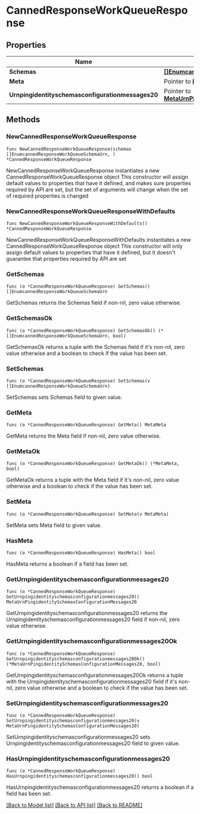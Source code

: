 # CannedResponseWorkQueueResponse

## Properties

Name | Type | Description | Notes
------------ | ------------- | ------------- | -------------
**Schemas** | [**[]EnumcannedResponseWorkQueueSchemaUrn**](EnumcannedResponseWorkQueueSchemaUrn.md) |  | 
**Meta** | Pointer to [**MetaMeta**](MetaMeta.md) |  | [optional] 
**Urnpingidentityschemasconfigurationmessages20** | Pointer to [**MetaUrnPingidentitySchemasConfigurationMessages20**](MetaUrnPingidentitySchemasConfigurationMessages20.md) |  | [optional] 

## Methods

### NewCannedResponseWorkQueueResponse

`func NewCannedResponseWorkQueueResponse(schemas []EnumcannedResponseWorkQueueSchemaUrn, ) *CannedResponseWorkQueueResponse`

NewCannedResponseWorkQueueResponse instantiates a new CannedResponseWorkQueueResponse object
This constructor will assign default values to properties that have it defined,
and makes sure properties required by API are set, but the set of arguments
will change when the set of required properties is changed

### NewCannedResponseWorkQueueResponseWithDefaults

`func NewCannedResponseWorkQueueResponseWithDefaults() *CannedResponseWorkQueueResponse`

NewCannedResponseWorkQueueResponseWithDefaults instantiates a new CannedResponseWorkQueueResponse object
This constructor will only assign default values to properties that have it defined,
but it doesn't guarantee that properties required by API are set

### GetSchemas

`func (o *CannedResponseWorkQueueResponse) GetSchemas() []EnumcannedResponseWorkQueueSchemaUrn`

GetSchemas returns the Schemas field if non-nil, zero value otherwise.

### GetSchemasOk

`func (o *CannedResponseWorkQueueResponse) GetSchemasOk() (*[]EnumcannedResponseWorkQueueSchemaUrn, bool)`

GetSchemasOk returns a tuple with the Schemas field if it's non-nil, zero value otherwise
and a boolean to check if the value has been set.

### SetSchemas

`func (o *CannedResponseWorkQueueResponse) SetSchemas(v []EnumcannedResponseWorkQueueSchemaUrn)`

SetSchemas sets Schemas field to given value.


### GetMeta

`func (o *CannedResponseWorkQueueResponse) GetMeta() MetaMeta`

GetMeta returns the Meta field if non-nil, zero value otherwise.

### GetMetaOk

`func (o *CannedResponseWorkQueueResponse) GetMetaOk() (*MetaMeta, bool)`

GetMetaOk returns a tuple with the Meta field if it's non-nil, zero value otherwise
and a boolean to check if the value has been set.

### SetMeta

`func (o *CannedResponseWorkQueueResponse) SetMeta(v MetaMeta)`

SetMeta sets Meta field to given value.

### HasMeta

`func (o *CannedResponseWorkQueueResponse) HasMeta() bool`

HasMeta returns a boolean if a field has been set.

### GetUrnpingidentityschemasconfigurationmessages20

`func (o *CannedResponseWorkQueueResponse) GetUrnpingidentityschemasconfigurationmessages20() MetaUrnPingidentitySchemasConfigurationMessages20`

GetUrnpingidentityschemasconfigurationmessages20 returns the Urnpingidentityschemasconfigurationmessages20 field if non-nil, zero value otherwise.

### GetUrnpingidentityschemasconfigurationmessages20Ok

`func (o *CannedResponseWorkQueueResponse) GetUrnpingidentityschemasconfigurationmessages20Ok() (*MetaUrnPingidentitySchemasConfigurationMessages20, bool)`

GetUrnpingidentityschemasconfigurationmessages20Ok returns a tuple with the Urnpingidentityschemasconfigurationmessages20 field if it's non-nil, zero value otherwise
and a boolean to check if the value has been set.

### SetUrnpingidentityschemasconfigurationmessages20

`func (o *CannedResponseWorkQueueResponse) SetUrnpingidentityschemasconfigurationmessages20(v MetaUrnPingidentitySchemasConfigurationMessages20)`

SetUrnpingidentityschemasconfigurationmessages20 sets Urnpingidentityschemasconfigurationmessages20 field to given value.

### HasUrnpingidentityschemasconfigurationmessages20

`func (o *CannedResponseWorkQueueResponse) HasUrnpingidentityschemasconfigurationmessages20() bool`

HasUrnpingidentityschemasconfigurationmessages20 returns a boolean if a field has been set.


[[Back to Model list]](../README.md#documentation-for-models) [[Back to API list]](../README.md#documentation-for-api-endpoints) [[Back to README]](../README.md)


